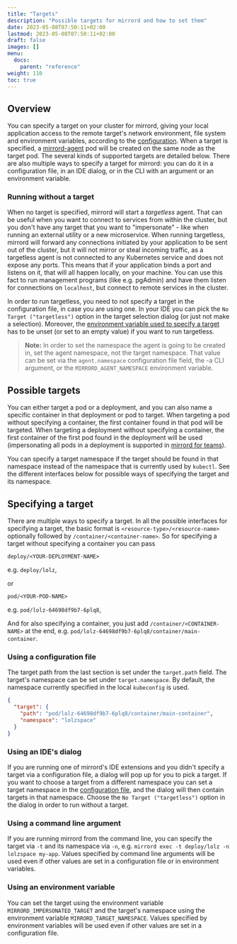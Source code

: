```yaml
---
title: "Targets"
description: "Possible targets for mirrord and how to set them"
date: 2023-05-08T07:50:11+02:00
lastmod: 2023-05-08T07:50:11+02:00
draft: false
images: []
menu:
  docs:
    parent: "reference"
weight: 110
toc: true
---
```


## Overview

You can specify a target on your cluster for mirrord, giving your local application
access to the remote target's network environment, file system and environment variables, according to the
[configuration](https://mirrord.dev/docs/overview/configuration/).
When a target is specified, a [mirrord-agent](/docs/overview/architecture/#mirrord-agent) pod will be created on the same
node as the target pod.
The several kinds of supported targets are detailed below. There are also multiple ways to specify a
target for mirrord: you can do it in a configuration file, in an IDE dialog, or in the CLI with an argument or an
environment variable.

### Running without a target

When no target is specified, mirrord will start a *targetless* agent. That can be useful when you want to connect to
services from within the cluster, but you don't have any target that you want to "impersonate" - like when running an external utility or a new microservice. When running
targetless, mirrord will forward any connections initiated by your application to be sent out of the cluster, but it
will not mirror or steal incoming traffic, as a targetless agent is not connected to any Kubernetes service and does not
expose any ports. This means that if your application binds a port and listens on it, that will all happen locally,
on your machine. You can use this fact to run management programs (like e.g. pgAdmin) and have them listen for
connections on `localhost`, but connect to remote services in the cluster.

In order to run targetless, you need to not specify a target in the configuration file, in case you are using one.
In your IDE you can pick the `No Target ("targetless")` option in the target selection dialog (or just not make a
selection).
Moreover, the [environment variable used to specify a target](#using-an-environment-variable) has to be unset
(or set to an empty value) if you want to run targetless.

> **Note:** In order to set the namespace the agent is going to be created in, set the agent namespace, not the
> target namespace. That value can be set via the `agent.namespace` configuration file field, the -a CLI argument,
> or the `MIRRORD_AGENT_NAMESPACE` environment variable.

## Possible targets

You can either target a pod or a deployment, and you can also name a specific container in that deployment or pod to
target. When targeting a pod without specifying a container, the first container found in that pod will be targeted.
When targeting a deployment without specifying a container, the first container of the first pod found in the
deployment will be used (impersonating all pods in a deployment is supported in [mirrord for teams](https://metalbear.co/#waitlist-form)).

You can specify a target namespace if the target should be found in that namespace instead of the namespace that is
currently used by `kubectl`. See the different interfaces below for possible ways of specifying the target and its
namespace.

## Specifying a target

There are multiple ways to specify a target.
In all the possible interfaces for specifying a target, the basic format is `<resource-type>/<resource-name>`
optionally followed by `/container/<container-name>`. So for specifying a target without specifying a container you
can pass

```
deploy/<YOUR-DEPLOYMENT-NAME>
```
e.g. `deploy/lolz`,

or
```
pod/<YOUR-POD-NAME>
```
e.g. `pod/lolz-64698df9b7-6plq8`,


And for also specifying a container, you just add `/container/<CONTAINER-NAME>` at the end, e.g.
`pod/lolz-64698df9b7-6plq8/container/main-container`.

### Using a configuration file

The target path from the last section is set under the `target.path` field. The target's namespace can be set under
`target.namespace`. By default, the namespace currently specified in the local `kubeconfig` is used.

```json
{
  "target": {
    "path": "pod/lolz-64698df9b7-6plq8/container/main-container",
    "namespace": "lolzspace"
  }
}
```

### Using an IDE's dialog

If you are running one of mirrord's IDE extensions and you didn't specify a target via a
configuration file, a dialog will pop up for you to pick a target. If you want to choose a target from a different
namespace you can set a target namespace in the
[configuration file](#using-a-configuration-file), and the dialog will then contain targets in that
namespace.
Choose the `No Target ("targetless")` option in the dialog in order to run without a target.

### Using a command line argument

If you are running mirrord from the command line, you can specify the target via `-t` and its namespace via `-n`,
e.g. `mirrord exec -t deploy/lolz -n lolzspace my-app`. Values specified by command line arguments will be used even
if other values are set in a configuration file or in environment variables.

### Using an environment variable

You can set the target using the environment variable `MIRRORD_IMPERSONATED_TARGET` and the target's namespace using
the environment variable `MIRRORD_TARGET_NAMESPACE`. Values specified by environment variables will be used even if
other values are set in a configuration file.

